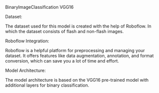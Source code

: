 <h>BinaryImageClassification VGG16</h>

Dataset:
  <p>The dataset used for this model is created with the help of Roboflow. In which the dataset consists of flash and non-flash images.</p>

Roboflow Integration:
   <p>Roboflow is a helpful platform for preprocessing and managing your dataset. It offers features like data augmentation, annotation, and format conversion, which can save you a lot of time and effort.</p>

Model Architecture:
 <p>The model architecture is based on the VGG16 pre-trained model with additional layers for binary classification.</p>
